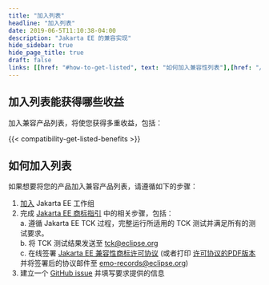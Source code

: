 ```yaml
---
title: "加入列表"
headline: "加入列表"
date: 2019-06-5T11:10:38-04:00
description: "Jakarta EE 的兼容实现"
hide_sidebar: true
hide_page_title: true
draft: false
links: [[href: "#how-to-get-listed", text: "如何加入兼容性列表"],[href: "/compatibility", text: "兼容产品"]]
---
```



## 加入列表能获得哪些收益

加入兼容产品列表，将使您获得多重收益，包括：

{{< compatibility-get-listed-benefits >}}

## 如何加入列表

如果想要将您的产品加入兼容产品列表，请遵循如下的步骤：

1. [加入](https://jakarta.ee/membership/) Jakarta EE 工作组  
2. 完成 [Jakarta EE 商标指引](https://jakarta.ee/legal/trademark_guidelines/) 中的相关步骤，包括：  
  a. 遵循 Jakarta EE TCK 过程，完整运行所适用的 TCK 测试并满足所有的测试要求。  
  b. 将 TCK 测试结果发送至 [tck@eclipse.org](mailto:tck@eclipse.org)  
  c. 在线签署 [Jakarta EE 兼容性商标许可协议](https://app.hellosign.com/s/DQ9uVw4b) (或者打印 [许可协议的PDF版本](/legal/trademark_guidelines/jakarta-ee-trademark-license.pdf) 并将签署后的协议邮件至 [emo-records@eclipse.org](mailto:emo-records@eclipse.org))    
3. 建立一个 [GitHub issue](https://github.com/jakartaee/jakarta.ee/issues/new?template=compatibility.md) 并填写要求提供的信息